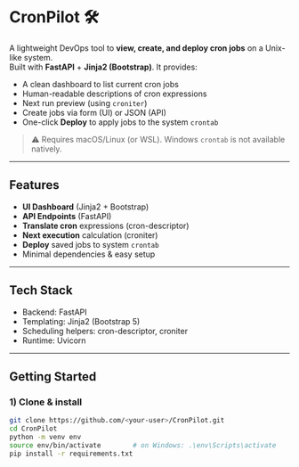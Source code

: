 # CronPilot 🛠️

A lightweight DevOps tool to **view, create, and deploy cron jobs** on a Unix-like system.  
Built with **FastAPI** + **Jinja2 (Bootstrap)**. It provides:

- A clean dashboard to list current cron jobs
- Human-readable descriptions of cron expressions
- Next run preview (using `croniter`)
- Create jobs via form (UI) or JSON (API)
- One-click **Deploy** to apply jobs to the system `crontab`

> ⚠️ Requires macOS/Linux (or WSL). Windows `crontab` is not available natively.

---

## Features

- **UI Dashboard** (Jinja2 + Bootstrap)
- **API Endpoints** (FastAPI)
- **Translate cron** expressions (cron-descriptor)
- **Next execution** calculation (croniter)
- **Deploy** saved jobs to system `crontab`
- Minimal dependencies & easy setup

---

## Tech Stack

- Backend: FastAPI
- Templating: Jinja2 (Bootstrap 5)
- Scheduling helpers: cron-descriptor, croniter
- Runtime: Uvicorn

---

## Getting Started

### 1) Clone & install

```bash
git clone https://github.com/<your-user>/CronPilot.git
cd CronPilot
python -m venv env
source env/bin/activate        # on Windows: .\env\Scripts\activate
pip install -r requirements.txt
